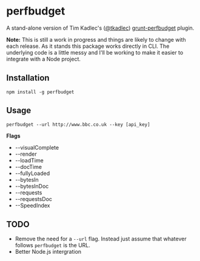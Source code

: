 # perfbudget

A stand-alone version of Tim Kadlec's ([@tkadlec](http://twitter.com/tkadlec)) [grunt-perfbudget](https://github.com/tkadlec/grunt-perfbudget) plugin.

**Note:** This is still a work in progress and things are likely to change with each release. As it stands this package works directly in CLI. The underlying code is a little messy and I'll be working to make it easier to integrate with a Node project.

## Installation
```
npm install -g perfbudget
```

## Usage

```
perfbudget --url http://www.bbc.co.uk --key [api_key]
```

**Flags**

- --visualComplete
- --render
- --loadTime
- --docTime
- --fullyLoaded
- --bytesIn
- --bytesInDoc
- --requests
- --requestsDoc
- --SpeedIndex

## TODO

- Remove the need for a `--url` flag. Instead just assume that whatever follows `perfbudget` is the URL.
- Better Node.js intergration
